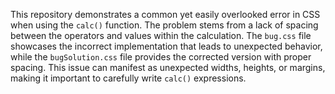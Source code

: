 This repository demonstrates a common yet easily overlooked error in CSS when using the `calc()` function.  The problem stems from a lack of spacing between the operators and values within the calculation.  The `bug.css` file showcases the incorrect implementation that leads to unexpected behavior, while the `bugSolution.css` file provides the corrected version with proper spacing. This issue can manifest as unexpected widths, heights, or margins, making it important to carefully write `calc()` expressions.
